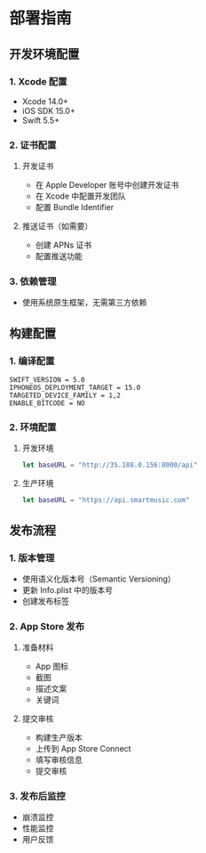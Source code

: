 # 部署指南

## 开发环境配置

### 1. Xcode 配置
- Xcode 14.0+
- iOS SDK 15.0+
- Swift 5.5+

### 2. 证书配置
1. 开发证书
   - 在 Apple Developer 账号中创建开发证书
   - 在 Xcode 中配置开发团队
   - 配置 Bundle Identifier

2. 推送证书（如需要）
   - 创建 APNs 证书
   - 配置推送功能

### 3. 依赖管理
- 使用系统原生框架，无需第三方依赖

## 构建配置

### 1. 编译配置
```xcconfig
SWIFT_VERSION = 5.0
IPHONEOS_DEPLOYMENT_TARGET = 15.0
TARGETED_DEVICE_FAMILY = 1,2
ENABLE_BITCODE = NO
```

### 2. 环境配置
1. 开发环境
   ```swift
   let baseURL = "http://35.188.0.156:8000/api"
   ```

2. 生产环境
   ```swift
   let baseURL = "https://api.smartmusic.com"
   ```

## 发布流程

### 1. 版本管理
- 使用语义化版本号（Semantic Versioning）
- 更新 Info.plist 中的版本号
- 创建发布标签

### 2. App Store 发布
1. 准备材料
   - App 图标
   - 截图
   - 描述文案
   - 关键词

2. 提交审核
   - 构建生产版本
   - 上传到 App Store Connect
   - 填写审核信息
   - 提交审核

### 3. 发布后监控
- 崩溃监控
- 性能监控
- 用户反馈

